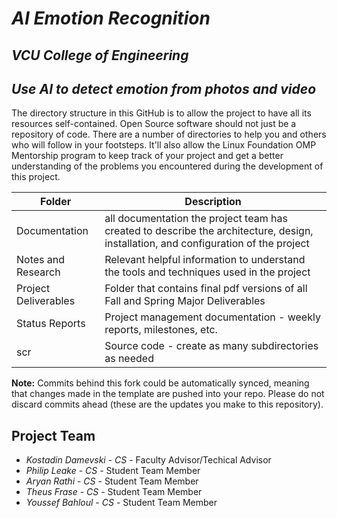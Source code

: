 # *AI Emotion Recognition*
## *VCU College of Engineering*
## *Use AI to detect emotion from photos and video*
The directory structure in this GitHub is to allow the project to have all its resources self-contained.
Open Source software should not just be a repository of code.  There are a number of directories to help you and others who will 
follow in your footsteps.  It'll also allow the Linux Foundation OMP Mentorship program to keep track of your project and get
a better understanding of the problems you encountered during the development of this project. 

| Folder | Description |
|---|---|
| Documentation |  all documentation the project team has created to describe the architecture, design, installation, and configuration of the project |
| Notes and Research | Relevant helpful information to understand the tools and techniques used in the project |
| Project Deliverables | Folder that contains final pdf versions of all Fall and Spring Major Deliverables |
| Status Reports | Project management documentation - weekly reports, milestones, etc. |
| scr | Source code - create as many subdirectories as needed |

**Note:** Commits behind this fork could be automatically synced, meaning that changes made in the template are pushed into your repo. Please do not discard commits ahead (these are the updates you make to this repository).

## Project Team
- *Kostadin Damevski* - *CS* - Faculty Advisor/Techical Advisor
- *Philip Leake* - *CS* - Student Team Member
- *Aryan Rathi* - *CS* - Student Team Member
- *Theus Frase* - *CS* - Student Team Member
- *Youssef Bahloul* - *CS* - Student Team Member
